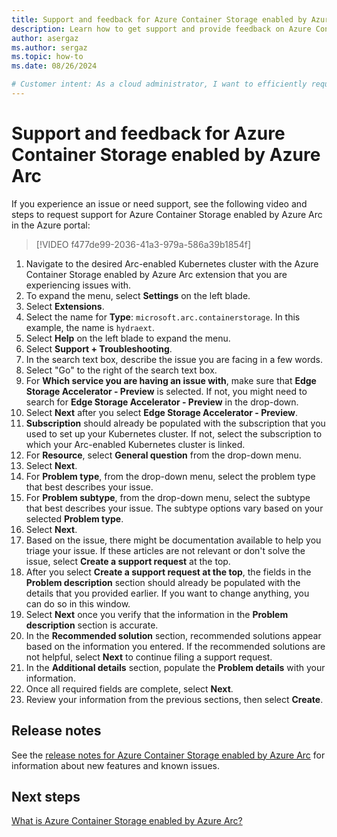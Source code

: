 ```yaml
---
title: Support and feedback for Azure Container Storage enabled by Azure Arc
description: Learn how to get support and provide feedback on Azure Container Storage enabled by Azure Arc.
author: asergaz
ms.author: sergaz
ms.topic: how-to
ms.date: 08/26/2024

# Customer intent: As a cloud administrator, I want to efficiently request support for Azure Container Storage enabled by Azure Arc, so that I can address issues promptly and maintain the functionality of my Kubernetes cluster.
---
```


# Support and feedback for Azure Container Storage enabled by Azure Arc

If you experience an issue or need support, see the following video and steps to request support for Azure Container Storage enabled by Azure Arc in the Azure portal:

> [!VIDEO f477de99-2036-41a3-979a-586a39b1854f]

1. Navigate to the desired Arc-enabled Kubernetes cluster with the Azure Container Storage enabled by Azure Arc extension that you are experiencing issues with.
1. To expand the menu, select **Settings** on the left blade.
1. Select **Extensions**.
1. Select the name for **Type**: `microsoft.arc.containerstorage`. In this example, the name is `hydraext`.
1. Select **Help** on the left blade to expand the menu.
1. Select **Support + Troubleshooting**.
1. In the search text box, describe the issue you are facing in a few words.
1. Select "Go" to the right of the search text box.
1. For **Which service you are having an issue with**, make sure that **Edge Storage Accelerator - Preview** is selected. If not, you might need to search for **Edge Storage Accelerator - Preview** in the drop-down.
1. Select **Next** after you select **Edge Storage Accelerator - Preview**.
1. **Subscription** should already be populated with the subscription that you used to set up your Kubernetes cluster. If not, select the subscription to which your Arc-enabled Kubernetes cluster is linked.
1. For **Resource**, select **General question** from the drop-down menu.
1. Select **Next**.
1. For **Problem type**, from the drop-down menu, select the problem type that best describes your issue.
1. For **Problem subtype**, from the drop-down menu, select the subtype that best describes your issue. The subtype options vary based on your selected **Problem type**.
1. Select **Next**.
1. Based on the issue, there might be documentation available to help you triage your issue. If these articles are not relevant or don't solve the issue, select **Create a support request** at the top.
1. After you select **Create a support request at the top**, the fields in the **Problem description** section should already be populated with the details that you provided earlier. If you want to change anything, you can do so in this window.
1. Select **Next** once you verify that the information in the **Problem description** section is accurate.
1. In the **Recommended solution** section, recommended solutions appear based on the information you entered. If the recommended solutions are not helpful, select **Next** to continue filing a support request.
1. In the **Additional details** section, populate the **Problem details** with your information.
1. Once all required fields are complete, select **Next**.
1. Review your information from the previous sections, then select **Create**.

## Release notes

See the [release notes for Azure Container Storage enabled by Azure Arc](release-notes.md) for information about new features and known issues.

## Next steps

[What is Azure Container Storage enabled by Azure Arc?](overview.md)
